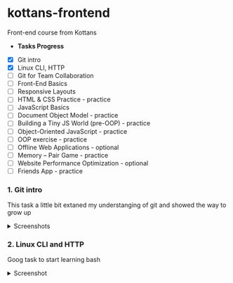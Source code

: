 # kottans-frontend
Front-end course from Kottans
- **Tasks Progress**
- [x] Git intro
- [x] Linux CLI, HTTP
- [ ] Git for Team Collaboration
- [ ] Front-End Basics
- [ ] Responsive Layouts
- [ ] HTML & CSS Practice - practice
- [ ] JavaScript Basics
- [ ] Document Object Model - practice
- [ ] Building a Tiny JS World (pre-OOP) - practice
- [ ] Object-Oriented JavaScript - practice
- [ ] OOP exercise - practice
- [ ] Offline Web Applications - optional
- [ ] Memory – Pair Game - practice
- [ ] Website Performance Optimization - optional
- [ ] Friends App - practice

### 1. Git intro
This task a little bit extaned my understanging of git and showed the way to grow up
<details><summary>Screenshots</summary>
  
![GIT Main](https://github.com/vladyslavmaistruk/kottans-frontend/blob/main/1-git_intro/git_main.png)

![GIT Remote](https://github.com/vladyslavmaistruk/kottans-frontend/blob/main/1-git_intro/git_remote.png)

![Version Control with GIT](https://github.com/vladyslavmaistruk/kottans-frontend/blob/main/1-git_intro/version_control_with_GIT_udacity.png)

</details>

### 2. Linux CLI and HTTP
Goog task to start learning bash
<details><summary>Screenshot</summary>
  
![Linux Survival](https://github.com/vladyslavmaistruk/kottans-frontend/blob/main/task_linux_cli/linuxsurvival.com.png)

</details>

